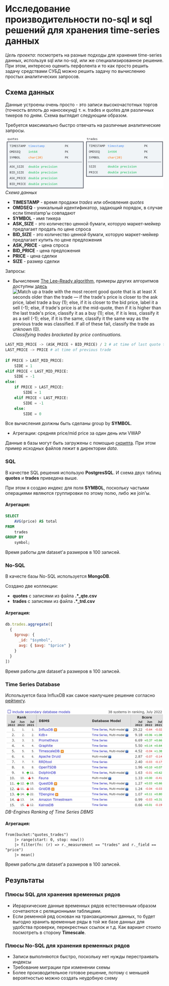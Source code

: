 # Исследование производительности no-sql и sql решений для хранения time-series данных

*Цель проекта*: посмотреть на разные подходы для хранения time-series данных, используя sql или no-sql, или же специализированное решение. При этом, интересно оценить перфолента и то как просто решить задачу средствами СУБД можно решить задачу по вычислению простых аналитических запросов.

## Схема данных

Данные устроены очень просто - это записи высокочастотных торгов (точность вплоть до наносекунд) т. н. trades и quotes для различных тикеров по дням. Схема выглядит следующим образом.

Требуется максимально быстро отвечать на различные аналитические запросы.

![schema](pictures/sql-schema.JPEG)
*Схема данных*
- **TIMESTAMP** - время продажи *trades* или обновления *quotes*
- **OMDSEQ** - уникальный идентификатор, задающий порядок, в случае если timestamp'ы совпадают
- **SYMBOL** - имя тикера
- **ASK_SIZE** - это количество ценной бумаги, которую маркет-мейкер предлагает продать по цене спроса
- **BID_SIZE** - это количество ценной бумаги, которую маркет-мейкер предлагает купить по цене предложения
- **ASK_PRICE** - цена спроса
- **BID_PRICE** - цена предложения
- **PRICE** - цена сделки
- **SIZE** - размер сделки

Запросы:

- Вычисление [The Lee–Ready algorithm](https://doi.org/10.1111/j.1540-6261.1991.tb02683.x), примеры других алгоритмов доступны [здесь](https://github.com/jktis/Trade-Classification-Algorithms)
![Match up a trade with the most recent good quote that is at least X seconds older than the trade — if the trade's price is closer to the ask price, label trade a buy (1); else, if it is closer to the bid price, label it a sell (-1); else, if trade's price is at the mid-quote, then if it is higher than the last trade's price, classify it as a buy (1); else, if it is less, classify it as a sell (-1); else, if it is the same, classify it the same way as the previous trade was classified. If all of these fail, classify the trade as unknown (0).](pictures/lee.jpg)
*Classifying trades bracketed by price continuations.*
```python
LAST_MID_PRICE -> (ASK_PRICE + BID_PRICE) / 2 # at time of last quote tick before given trade
LAST_PRICE -> PRICE # at time of previous trade

if PRICE > LAST_MID_PRICE:
    SIDE = 1
elif PRICE < LAST_MID_PRICE:
    SIDE = -1
else:
    if PRICE > LAST_PRICE:
        SIDE = 1
    elif PRICE < LAST_PRICE:
        SIDE = -1
    else:
        SIDE = 0
```
Все вычисления должны быть сделаны group by **SYMBOL**.

- Агрегации: средняя price/mid price за один день или VWAP

Данные в базы могут быть загружены с помощью [скрипта](scripts/load_data_dbs.py). При этом пример исходных файлов лежит в директории *data*.

### SQL
В качестве SQL решения использую **PostgresSQL**.
И схема двух таблиц **quotes** и **trades** приведена выше.

При этом я создаю индекс для поля **SYMBOL**, поскольку частыми операциями являются группировки по этому полю, либо же join'ы.

#### Агрегация:
```sql
SELECT 
    AVG(price) AS total
FROM 
    trades
GROUP BY
	symbol;
```
Время работы для dataset'a размеров в 100 записей.


### No-SQL
В качесте базы No-SQL используется **MongoDB**.

Создано две коллекции:
- **quotes** с записями из файла **.*_qte.csv**
- **trades** с записями из файла **.*_trd.csv**

#### Агрегация:
```js
db.trades.aggregate([
  {
    $group: {
      _id: "$symbol",
      avg: { $avg: "$price" }
    }
  }
])
```
Время работы для dataset'a размеров в 100 записей.


### Time Series Database

Используется база InfluxDB как самое наилучшее решение согласно [рейтингу](https://db-engines.com/en/ranking/time+series+dbms).

![](pictures/ranks.JPEG)
*DB-Engines Ranking of Time Series DBMS*

#### Агрегация:
```flux
from(bucket:"quotes_trades")
    |> range(start: 0, stop: now())
    |> filter(fn: (r) => r._measurement == "trades" and r._field == "price")
    |> mean()
```
Время работы для dataset'a размеров в 100 записей.

## Результаты

### Плюсы SQL для хранения временных рядов
- Иерархические данные временных рядов естественным образом сочетаются с реляционными таблицами. 
- Если ременной ряд основан на транзакционных данных, то будет выгодно хранить временные ряды в той же базе данных для удобства проверки, перекрестных ссылок и т.д. Как вариант стоило посмотреть в сторону **Timescale**.

### Плюсы No-SQL для хранения  временных рядов
- Записи выполняются быстро, поскольку нет нужды перестраивать индексы
- Требование миграции при изменении схемы
- Более производительное готовое решение, потому с меньшей вероятностью можно создать неудобную схему
